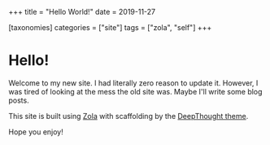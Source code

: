 +++
title = "Hello World!"
date = 2019-11-27

[taxonomies]
categories = ["site"]
tags = ["zola", "self"]
+++

# Hello!

Welcome to my new site.  I had literally zero reason to update it.  However, I was tired
of looking at the mess the old site was. Maybe I'll write some blog posts. 

<!-- more -->

This site is built using [Zola](https://www.getzola.org) with scaffolding by the
[DeepThought theme](https://github.com/RatanShreshtha/DeepThought).

Hope you enjoy!